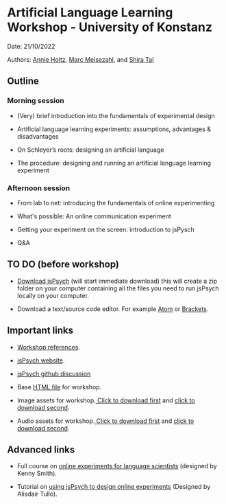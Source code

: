 # Artificial Language Learning Workshop - University of Konstanz
Date: 21/10/2022

Authors: [Annie Holtz](https://annieholtz.github.io/), [Marc Meisezahl](https://www.meisezahl.co.uk/), and [Shira Tal](https://www.researchgate.net/profile/Shira-Tal-2)

## Outline

### Morning session 

- (Very) brief introduction into the fundamentals of experimental design 

- Artificial language learning experiments: assumptions, advantages & disadvantages 

- On Schleyer’s roots: designing an artificial language 

- The procedure: designing and running an artificial language learning experiment 

 
### Afternoon session 

- From lab to net: introducing the fundamentals of online experimenting 

- What's possible: An online communication experiment

- Getting your experiment on the screen: introduction to jsPysch 

- Q&A 

## TO DO (before workshop)

- [Download jsPsych](https://github.com/jspsych/jsPsych/releases/download/%40jspsych%2Fplugin-webgazer-validate%401.0.2/jspsych.zip) (will start immediate download) this will create a zip folder on your computer containing all the files you need to run jsPsych locally on your computer.

- Download a text/source code editor. For example [Atom](https://atom.io/) or [Brackets](https://brackets.io/).


## Important links

- [Workshop references](https://github.com/annieholtz/ALLWorkshop/blob/main/references.md).

- [jsPsych website](https://www.jspsych.org/7.3/).

- [jsPsych github discussion](https://github.com/jspsych/jsPsych/discussions)

- Base [HTML file](FirstExperiment1.html) for workshop.

- Image assets for workshop.<a href="images/rounded.png" download> Click to download first</a> and <a href="images/spikey.png" download> click to download second</a>.

- Audio assets for workshop.<a href="audio/bouba.wav" download> Click to download first</a> and <a href="audio/kiki.wav" download> click to download second</a>.


## Advanced links

- Full course on [online experiments for language scientists](https://kennysmithed.github.io/oels2021/) (designed by Kenny Smith).

- Tutorial on [using jsPsych to design online experiments](https://softdev.ppls.ed.ac.uk/online_experiments/index.html) (Designed by Alisdair Tullo).
